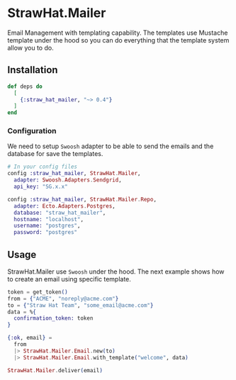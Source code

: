 # StrawHat.Mailer

Email Management with templating capability. The templates use Mustache template
under the hood so you can do everything that the template system allow you to do.

## Installation

```elixir
def deps do
  [
    {:straw_hat_mailer, "~> 0.4"}
  ]
end
```

### Configuration

We need to setup `Swoosh` adapter to be able to send the emails and the database
for save the templates.

```elixir
# In your config files
config :straw_hat_mailer, StrawHat.Mailer,
  adapter: Swoosh.Adapters.Sendgrid,
  api_key: "SG.x.x"

config :straw_hat_mailer, StrawHat.Mailer.Repo,
  adapter: Ecto.Adapters.Postgres,
  database: "straw_hat_mailer",
  hostname: "localhost",
  username: "postgres",
  password: "postgres"
```

## Usage

StrawHat.Mailer use `Swoosh` under the hood. The next example shows how to create
an email using specific template.

```elixir
token = get_token()
from = {"ACME", "noreply@acme.com"}
to = {"Straw Hat Team", "some_email@acme.com"}
data = %{
  confirmation_token: token
}

{:ok, email} =
  from
  |> StrawHat.Mailer.Email.new(to)
  |> StrawHat.Mailer.Email.with_template("welcome", data)

StrawHat.Mailer.deliver(email)
```
